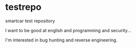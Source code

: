 # testrepo
smartcar test repository

I want to be good at english and programming and security...

I'm interested in bug hunting and reverse engineering.
